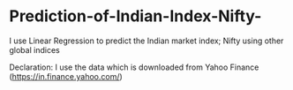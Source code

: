 # Prediction-of-Indian-Index-Nifty-
I use Linear Regression to predict the Indian market index; Nifty using other global indices 

Declaration: I use the data which is downloaded from Yahoo Finance (https://in.finance.yahoo.com/)
